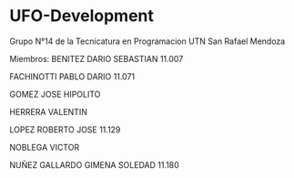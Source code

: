 # UFO-Development
Grupo N°14 de la Tecnicatura en Programacion UTN San Rafael Mendoza

Miembros:
BENITEZ DARIO SEBASTIAN 11.007

FACHINOTTI PABLO DARIO 11.071

GOMEZ JOSE HIPOLITO

HERRERA VALENTIN

LOPEZ ROBERTO JOSE 11.129

NOBLEGA VICTOR

NUÑEZ GALLARDO GIMENA SOLEDAD 11.180

